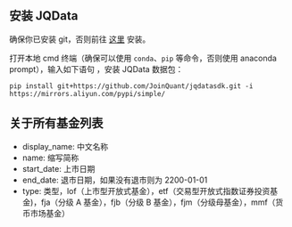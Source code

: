 ## 安装 JQData

确保你已安装 git，否则前往 [这里](https://git-scm.com/) 安装。

打开本地 cmd 终端（确保可以使用 `conda`、`pip` 等命令，否则使用 anaconda prompt），输入如下语句 ，安装 JQData 数据包：

```
pip install git+https://github.com/JoinQuant/jqdatasdk.git -i https://mirrors.aliyun.com/pypi/simple/
```

## 关于所有基金列表

* display_name: 中文名称
* name: 缩写简称
* start_date: 上市日期
* end_date: 退市日期，如果没有退市则为 2200-01-01
* type: 类型，lof（上市型开放式基金），etf（交易型开放式指数证券投资基金)，fja（分级 A 基金），fjb（分级 B 基金），fjm（分级母基金），mmf（货币市场基金）
